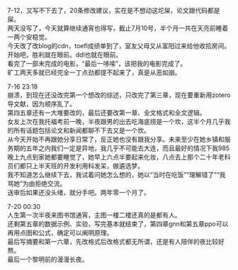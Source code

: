 7-12，又写不下去了，20条修改建议，实在是不想动这坨屎，论文跟代码都是屎。  
两天没写了，今天就算继续通宵也得写，截止7月10号，半个月一共在天亮前睡着一两个安稳觉。  
今天改了改blog的cdn，toefl成绩单到了，室友父母又从富阳过来给他收拾房间。  
开始吧，胜利就在眼前。ddl也就在眼前。  
看完了一部未完成的电影，“最后一哆嗦”，该把我的电影完成了。  
旷工两天多就已经完全一丁点劲都提不起来了，真是从恶如崩。  

7-16 23:18  
崩溃，到现在还没改完第一个想改的综述，只改完了第三章，现在要重新用zotero导文献，因为顺序乱了。  
第四五章还有一大堆要改的，最后还要改第一章、全文格式和全文逻辑。  
女友上次在我托福考前一晚，半夜跟男的出去吃海底捞是一个坎，这半个月几乎我的所有话题包括论文和新闻都聊不下去又是一个坎。  
从今天开始不再跟她分享日常了，反正她也没有跟我分享。未来至少在她乡镇和服务期的五年之内我们一定是异地，我几乎不可能去大连，而且最好的情况下我985晚上九点到家她都要睡觉了，她早上六点半要起来化妆，八点去上那个二十年老科员们都只上半天班的开发利用科发呆，做遴选梦。  
我不知道怎么继续下去，我试着问她怎么想的，她以“当时在吃饭”“理解错了”“我骂她”为由拒绝交流。  
送审后如果还没头绪，就分手吧。两年零一个月了。  

7-20 00:30  
人生第一次半夜来图书馆通宵，主图一楼二楼还真的是都有人。  
还剩第五章的数据示例、实验，写完基本就结束了，第四章gnn和第五章ppo可以再用点图和公式，确定可以阐明原理。  
最后写摘要和第一六章，先改格式后改格式都无所谓，还是有人陪伴的夜比较好熬。  
最后一个黎明前的漫漫长夜。
